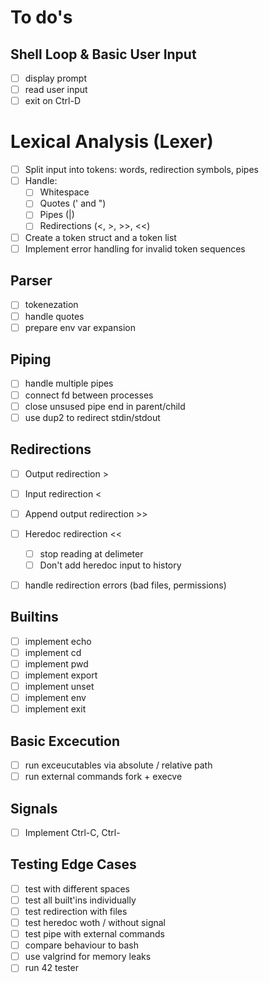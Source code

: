 # To do's 

## Shell Loop & Basic User Input 

- [ ] display prompt
- [ ] read user input
- [ ] exit on Ctrl-D

# Lexical Analysis (Lexer)
 - [ ] Split input into tokens: words, redirection symbols, pipes
  - [ ] Handle:
  	- [ ] Whitespace
  	- [ ] Quotes (' and ")
  	- [ ] Pipes (|)
  	- [ ] Redirections (<, >, >>, <<)
  - [ ] Create a token struct and a token list
  - [ ] Implement error handling for invalid token sequences

## Parser 

- [ ] tokenezation 
- [ ] handle quotes
- [ ] prepare env var expansion

## Piping 

- [ ] handle multiple pipes
- [ ] connect fd between processes
- [ ] close unsused pipe end in parent/child
- [ ] use dup2 to redirect stdin/stdout 

## Redirections 

- [ ] Output redirection > 
- [ ] Input redirection <
- [ ] Append output redirection >>
- [ ] Heredoc redirection <<
	- [ ] stop reading at delimeter
	- [ ] Don't add heredoc input to history
- [ ] handle redirection errors (bad files, permissions)


## Builtins 

- [ ] implement echo
- [ ] implement cd
- [ ] implement pwd
- [ ] implement export
- [ ] implement unset
- [ ] implement env
- [ ] implement exit

## Basic Excecution

- [ ] run exceucutables via absolute / relative path
- [ ] run external commands fork + execve

## Signals 

- [ ] Implement Ctrl-C, Ctrl-



## Testing Edge Cases 

- [ ] test with different spaces
- [ ] test all built'ins individually
- [ ] test redirection with files
- [ ] test heredoc woth / without signal
- [ ] test pipe with external commands
- [ ] compare behaviour to bash
- [ ] use valgrind for memory leaks
- [ ] run 42 tester

